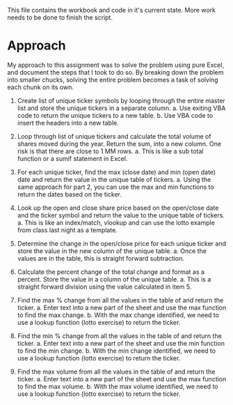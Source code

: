This file contains the workbook and code in it's current state.  More work needs to be done to finish the script.

# Approach

My approach to this assignment was to solve the problem using pure Excel, and document the steps that I took to do so.  By breaking down the problem into smaller chucks, solving the entire problem becomes a task of solving each chunk on its own.

1.	Create list of unique ticker symbols by looping through the entire master list and store the unique tickers in a separate column.
a.	Use exiting VBA code to return the unique tickers to a new table. 
b.	Use VBA code to insert the headers into a new table. 

2.	Loop through list of unique tickers and calculate the total volume of shares moved during the year.  Return the sum, into a new column. One risk is that there are close to 1 MM rows. 
a.	This is like a sub total function or a sumif statement in Excel. 

3.	For each unique ticker, find the max (close date) and min (open date) date and return the value in the unique table of tickers.
a.	Using the same approach for part 2, you can use the max and min functions to return the dates based on the ticker.  

4.	Look up the open and close share price based on the open/close date and the ticker symbol and return the value to the unique table of tickers.
a.	This is like an index/match, vlookup and can use the lotto example from class last night as a template.  

5.	Determine the change in the open/close price for each unique ticker and store the value in the new column of the unique table.
a.	Once the values are in the table, this is straight forward subtraction. 

6.	Calculate the percent change of the total change and format as a percent.  Store the value in a column of the unique table. 
a.	This is a straight forward division using the value calculated in item 5. 

7.	Find the max % change from all the values in the table of and return the ticker.
a.	Enter text into a new part of the sheet and use the max function to find the max change.
b.	With the max change identified, we need to use a lookup function (lotto exercise) to return the ticker. 

8.	Find the min % change from all the values in the table of and return the ticker.
a.	Enter text into a new part of the sheet and use the min function to find the min change.
b.	With the min change identified, we need to use a lookup function (lotto exercise) to return the ticker. 

9.	Find the max volume from all the values in the table of and return the ticker.
a.	Enter text into a new part of the sheet and use the max function to find the max volume.
b.	With the max volume identified, we need to use a lookup function (lotto exercise) to return the ticker.

